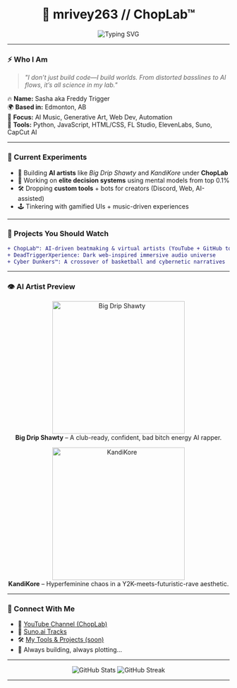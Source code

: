 <h1 align="center">🧪 mrivey263 // ChopLab™</h1>
<p align="center">
  <img src="https://readme-typing-svg.herokuapp.com?font=Fira+Code&size=24&duration=4000&pause=500&color=9C00FF&center=true&vCenter=true&width=435&lines=🎷+Creator+of+ChopLab™;🤖+AI+Artist+Engineer;🎻+Sound+Designer+%2F+Beatmaker;🧬+Tech+with+a+Twist" alt="Typing SVG" />
</p>

---

### ⚡ Who I Am

> *"I don’t just build code—I build worlds. From distorted basslines to AI flows, it’s all science in my lab."*  

🔥 **Name:** Sasha aka Freddy Trigger  
🌍 **Based in:** Edmonton, AB  
🎨 **Focus:** AI Music, Generative Art, Web Dev, Automation  
🧠 **Tools:** Python, JavaScript, HTML/CSS, FL Studio, ElevenLabs, Suno, CapCut AI  

---

### 🧪 Current Experiments

- 🎵 Building **AI artists** like *Big Drip Shawty* and *KandiKore* under **ChopLab**
- 🧠 Working on **elite decision systems** using mental models from top 0.1%
- 🛠️ Dropping **custom tools** + bots for creators (Discord, Web, AI-assisted)
- 🕹️ Tinkering with gamified UIs + music-driven experiences

---

### 🚀 Projects You Should Watch

```diff
+ ChopLab™: AI-driven beatmaking & virtual artists (YouTube + GitHub tools coming soon)
+ DeadTriggerXperience: Dark web-inspired immersive audio universe
+ Cyber Dunkers™: A crossover of basketball and cybernetic narratives
```

---

### 👁️ AI Artist Preview

<p align="center">
  <img src="https://your-image-link.com/big-drip-shawty.jpg" alt="Big Drip Shawty" width="300"/>
  <br/>
  <b>Big Drip Shawty</b> – A club-ready, confident, bad bitch energy AI rapper.
</p>

<p align="center">
  <img src="https://your-image-link.com/kandikore.jpg" alt="KandiKore" width="300"/>
  <br/>
  <b>KandiKore</b> – Hyperfeminine chaos in a Y2K-meets-futuristic-rave aesthetic.
</p>

---

### 🧠 Connect With Me

- 🎵 [YouTube Channel (ChopLab)](https://www.youtube.com)  
- 🧬 [Suno.ai Tracks](https://suno.com/@digitalchops)  
- 🛠️ [My Tools & Projects (soon)](https://github.com/mrivey263)  
- 🖤 Always building, always plotting...

---

<p align="center">
  <img src="https://github-readme-stats.vercel.app/api?username=your-username&show_icons=true&theme=tokyonight&count_private=true" alt="GitHub Stats" />
  <img src="https://github-readme-streak-stats.herokuapp.com/?user=your-username&theme=tokyonight" alt="GitHub Streak" />
</p>

---

<!-- Replace 'your-username' with your actual GitHub username -->
<!-- Replace image URLs with hosted images of your AI artists -->
